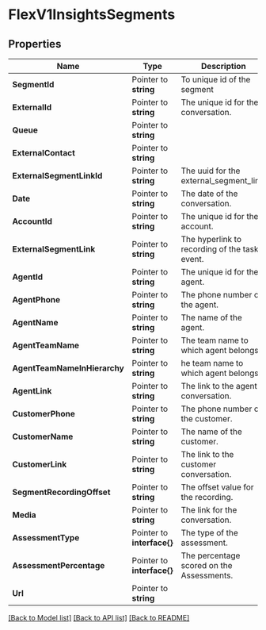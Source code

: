 # FlexV1InsightsSegments

## Properties

Name | Type | Description | Notes
------------ | ------------- | ------------- | -------------
**SegmentId** | Pointer to **string** | To unique id of the segment |
**ExternalId** | Pointer to **string** | The unique id for the conversation. |
**Queue** | Pointer to **string** |  |
**ExternalContact** | Pointer to **string** |  |
**ExternalSegmentLinkId** | Pointer to **string** | The uuid for the external_segment_link. |
**Date** | Pointer to **string** | The date of the conversation. |
**AccountId** | Pointer to **string** | The unique id for the account. |
**ExternalSegmentLink** | Pointer to **string** | The hyperlink to recording of the task event. |
**AgentId** | Pointer to **string** | The unique id for the agent. |
**AgentPhone** | Pointer to **string** | The phone number of the agent. |
**AgentName** | Pointer to **string** | The name of the agent. |
**AgentTeamName** | Pointer to **string** | The team name to which agent belongs. |
**AgentTeamNameInHierarchy** | Pointer to **string** | he team name to which agent belongs. |
**AgentLink** | Pointer to **string** | The link to the agent conversation. |
**CustomerPhone** | Pointer to **string** | The phone number of the customer. |
**CustomerName** | Pointer to **string** | The name of the customer. |
**CustomerLink** | Pointer to **string** | The link to the customer conversation. |
**SegmentRecordingOffset** | Pointer to **string** | The offset value for the recording. |
**Media** | Pointer to **string** | The link for the conversation. |
**AssessmentType** | Pointer to **interface{}** | The type of the assessment. |
**AssessmentPercentage** | Pointer to **interface{}** | The percentage scored on the Assessments. |
**Url** | Pointer to **string** |  |

[[Back to Model list]](../README.md#documentation-for-models) [[Back to API list]](../README.md#documentation-for-api-endpoints) [[Back to README]](../README.md)


